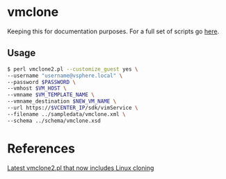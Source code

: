 # vmclone

Keeping this for documentation purposes. For a full set of scripts go [here](http://github.com/splashx/vmware-perl).

## Usage

```bash
$ perl vmclone2.pl --customize_guest yes \
--username "username@vsphere.local" \
--password $PASSWORD \
--vmhost $VM_HOST \
--vmname $VM_TEMPLATE_NAME \
--vmname_destination $NEW_VM_NAME \
--url https://$VCENTER_IP/sdk/vimService \
--filename ../sampledata/vmclone.xml \
--schema ../schema/vmclone.xsd
```

# References

[Latest vmclone2.pl that now includes Linux cloning](https://communities.vmware.com/docs/DOC-12746)
